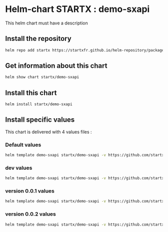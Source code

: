 # Helm-chart STARTX : demo-sxapi

This helm chart must have a description

## Install the repository

```bash
helm repo add startx https://startxfr.github.io/helm-repository/packages/
```

## Get information about this chart

```bash
helm show chart startx/demo-sxapi
```

## Install this chart

```bash
helm install startx/demo-sxapi
```

## Install specific values

This chart is delivered with 4 values files :

### Default values

```bash
helm template demo-sxapi startx/demo-sxapi -v https://github.com/startxfr/helm-repository/blob/master/charts/demo-sxapi/values.yaml | oc apply -f -
```

### dev values

```bash
helm template demo-sxapi startx/demo-sxapi -v https://github.com/startxfr/helm-repository/blob/master/charts/demo-sxapi/values-dev.yaml | oc apply -f -
```

### version 0.0.1 values

```bash
helm template demo-sxapi startx/demo-sxapi -v https://github.com/startxfr/helm-repository/blob/master/charts/demo-sxapi/values-v0.0.1.yaml | oc apply -f -
```

### version 0.0.2 values

```bash
helm template demo-sxapi startx/demo-sxapi -v https://github.com/startxfr/helm-repository/blob/master/charts/demo-sxapi/values-v0.0.2.yaml | oc apply -f -
```
